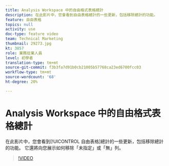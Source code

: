 ```yaml
---
title: Analysis Workspace 中的自由格式表格總計
description: 在此影片中，您會看到自由表格總計的一些更新，包括移除總計的功能。
feature: 自由表格
topics: null
activity: use
doc-type: feature video
team: Technical Marketing
thumbnail: 29273.jpg
kt: 3857
role: 業務從業人員
level: 初學者
translation-type: tm+mt
source-git-commit: f3b3fa7d91b0cb21005b57768ca23ed6700fcc03
workflow-type: tm+mt
source-wordcount: '68'
ht-degree: 20%

---
```



# Analysis Workspace 中的自由格式表格總計

在此影片中，您會看到[!UICONTROL 自由表格]總計的一些更新，包括移除總計的功能。 它還將向您展示如何移除「未指定」或「無」列。

>[!VIDEO](https://video.tv.adobe.com/v/29273/?quality=12)
